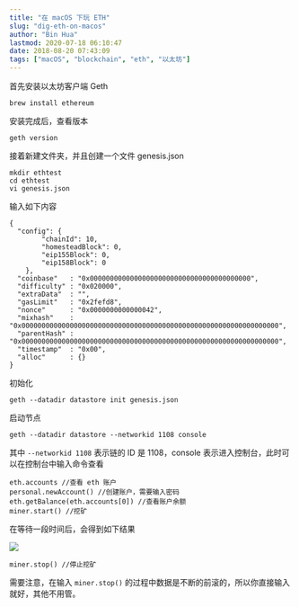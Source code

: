 ```yaml
---
title: "在 macOS 下玩 ETH"
slug: "dig-eth-on-macos"
author: "Bin Hua"
lastmod: 2020-07-18 06:10:47
date: 2018-08-20 07:43:09
tags: ["macOS", "blockchain", "eth", "以太坊"]
---
```


首先安装以太坊客户端 Geth

```
brew install ethereum
```

安装完成后，查看版本

```
geth version
```

接着新建文件夹，并且创建一个文件 genesis.json

```
mkdir ethtest
cd ethtest
vi genesis.json
```

输入如下内容

```
{
  "config": {
        "chainId": 10,
        "homesteadBlock": 0,
        "eip155Block": 0,
        "eip158Block": 0
    },
  "coinbase"   : "0x0000000000000000000000000000000000000000",
  "difficulty" : "0x020000",
  "extraData"  : "",
  "gasLimit"   : "0x2fefd8",
  "nonce"      : "0x0000000000000042",
  "mixhash"    : "0x0000000000000000000000000000000000000000000000000000000000000000",
  "parentHash" : "0x0000000000000000000000000000000000000000000000000000000000000000",
  "timestamp"  : "0x00",
  "alloc"      : {}
}
```

初始化

```
geth --datadir datastore init genesis.json
```

启动节点

```
geth --datadir datastore --networkid 1108 console
```

其中 `--networkid 1108` 表示链的 ID 是 1108，console 表示进入控制台，此时可以在控制台中输入命令查看

```
eth.accounts //查看 eth 账户
personal.newAccount() //创建账户，需要输入密码
eth.getBalance(eth.accounts[0]) //查看账户余额
miner.start() //挖矿
```

在等待一段时间后，会得到如下结果

![](/imgs/dig-eth-on-macos.png)

```
miner.stop() //停止挖矿
```

需要注意，在输入 `miner.stop()` 的过程中数据是不断的前滚的，所以你直接输入就好，其他不用管。